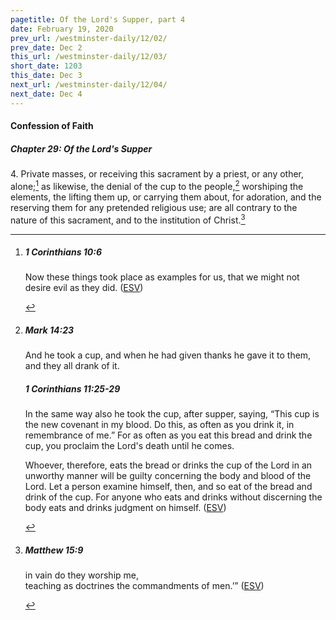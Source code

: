 ```yaml
---
pagetitle: Of the Lord's Supper, part 4
date: February 19, 2020
prev_url: /westminster-daily/12/02/
prev_date: Dec 2
this_url: /westminster-daily/12/03/
short_date: 1203
this_date: Dec 3
next_url: /westminster-daily/12/04/
next_date: Dec 4
---
```


#### Confession of Faith

##### Chapter 29: Of the Lord's Supper

4\. Private masses, or receiving this sacrament by a priest, or any other, alone;[^fnref:wcf1] as likewise, the denial of the cup to the people,[^fnref:wcf2] worshiping the elements, the lifting them up, or carrying them about, for adoration, and the reserving them for any pretended religious use; are all contrary to the nature of this sacrament, and to the institution of Christ.[^fnref:wcf3]

[^fnref:wcf1]: <div class="esv"><h5>1 Corinthians 10:6</h5> <div class="esv-text"><p id="p46010006.01-1">Now these things took place as examples for us, that we might not desire evil as they did.  (<a href="http://www.esv.org" class="copyright">ESV</a>)</p> </div> </div>

[^fnref:wcf2]: <div class="esv"><h5>Mark 14:23</h5> <div class="esv-text"><p id="p41014023.01-1">And he took a cup, and when he had given thanks he gave it to them, and they all drank of it.</p> </div><h5>1 Corinthians 11:25-29</h5> <div class="esv-text"><p id="p46011025.01-2">In the same way also he took the cup, after supper, saying, <span class="woc">&#8220;This cup is the new covenant in my blood. Do this, as often as you drink it, in remembrance of me.&#8221;</span> For as often as you eat this bread and drink the cup, you proclaim the Lord's death until he comes.</p>  <p id="p46011027.01-2">Whoever, therefore, eats the bread or drinks the cup of the Lord in an unworthy manner will be guilty concerning the body and blood of the Lord. Let a person examine himself, then, and so eat of the bread and drink of the cup. For anyone who eats and drinks without discerning the body eats and drinks judgment on himself.  (<a href="http://www.esv.org" class="copyright">ESV</a>)</p> </div> </div>

[^fnref:wcf3]: <div class="esv"><h5>Matthew 15:9</h5> <div class="esv-text"><div class="block-indent"> <p class="line-group" id="p40015009.01-1"><span class="woc">in vain do they worship me,<br /> <span class="indent"></span>teaching as doctrines the commandments of men.&#8217;&#8221;</span>  (<a href="http://www.esv.org" class="copyright">ESV</a>)</p> </div> </div> </div>

